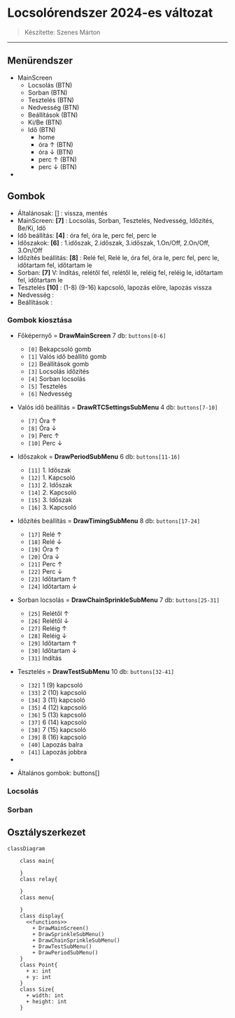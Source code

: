 # Locsolórendszer 2024-es változat

> Készítette: Szenes Márton
---

## Menürendszer

- MainScreen
  - Locsolás (BTN)
  - Sorban (BTN) 
  - Tesztelés (BTN)
  - Nedvesség (BTN)
  - Beállítások (BTN)
  - Ki/Be (BTN)
  - Idő (BTN)
    - home
    - óra ↑ (BTN)
    - óra ↓ (BTN)
    - perc ↑ (BTN)
    - perc ↓ (BTN)
- 

## Gombok

- Általánosak: [] : vissza, mentés
- MainScreen: **[7]** : Locsolás, Sorban, Tesztelés, Nedvesség, Időzítés, Be/Ki, Idő
- Idő beállítás: **[4]** : óra fel, óra le, perc fel, perc le
- Időszakok: **[6]** : 1.időszak, 2.időszak, 3.időszak, 1.On/Off, 2.On/Off, 3.On/Off
- Időzítés beállítás: **[8]** : Relé fel, Relé le, óra fel, óra le, perc fel, perc le, időtartam fel, időtartam le
- Sorban: **[7]** V: Indítás, relétől fel, relétől le, reléig fel, reléig le, időtartam fel, időtartam le 
- Tesztelés **[10]** : (1-8) (9-16) kapcsoló, lapozás előre, lapozás vissza  
- Nedvesség :
- Beállítások :

### Gombok kiosztása

- Főképernyő = **DrawMainScreen** 7 db: `buttons[0-6]`
  - `[0]` Bekapcsoló gomb
  - `[1]` Valós idő beállító gomb
  - `[2]` Beállítások gomb
  - `[3]` Locsolás időzítés
  - `[4]` Sorban locsolás
  - `[5]` Tesztelés
  - `[6]` Nedvesség
- Valós idő beállítás = **DrawRTCSettingsSubMenu** 4 db: `buttons[7-10]`
  - `[7]` Óra ↑
  - `[8]` Óra ↓
  - `[9]` Perc ↑
  - `[10]` Perc ↓
- Időszakok = **DrawPeriodSubMenu** 6 db: `buttons[11-16]`
  - `[11]` 1. Időszak
  - `[12]` 1. Kapcsoló
  - `[13]` 2. Időszak
  - `[14]` 2. Kapcsoló
  - `[15]` 3. Időszak
  - `[16]` 3. Kapcsoló
- Időzítés beállítás = **DrawTimingSubMenu** 8 db: `buttons[17-24]`
  - `[17]` Relé ↑
  - `[18]` Relé ↓
  - `[19]` Óra ↑
  - `[20]` Óra ↓
  - `[21]` Perc ↑
  - `[22]` Perc ↓
  - `[23]` Időtartam ↑
  - `[24]` Időtartam ↓
- Sorban locsolás = **DrawChainSprinkleSubMenu** 7 db: `buttons[25-31]`
  - `[25]` Relétől ↑
  - `[26]` Relétől ↓
  - `[27]` Reléig ↑
  - `[28]` Reléig ↓
  - `[29]` Időtartam ↑
  - `[30]` Időtartam ↓
  - `[31]` Indítás
- Tesztelés = **DrawTestSubMenu** 10 db: `buttons[32-41]`
  - `[32]` 1 (9) kapcsoló
  - `[33]` 2 (10) kapcsoló
  - `[34]` 3 (11) kapcsoló
  - `[35]` 4 (12) kapcsoló
  - `[36]` 5 (13) kapcsoló
  - `[37]` 6 (14) kapcsoló
  - `[38]` 7 (15) kapcsoló
  - `[39]` 8 (16) kapcsoló
  - `[40]` Lapozás balra
  - `[41]` Lapozás jobbra
- 


- Általános gombok: buttons[]

### Locsolás

### Sorban

## Osztályszerkezet

```mermaid
classDiagram

    class main{

    }
    class relay{
        
    }
    class menu{

    }
    class display{
      <<functions>>
        + DrawMainScreen()
        + DrawSprinkleSubMenu()
        + DrawChainSprinkleSubMenu() 
        + DrawTestSubMenu()
        + DrawPeriodSubMenu()
    }
    class Point{
      + x: int
      + y: int
    }
    class Size{
      + width: int
      + height: int
    }

```


